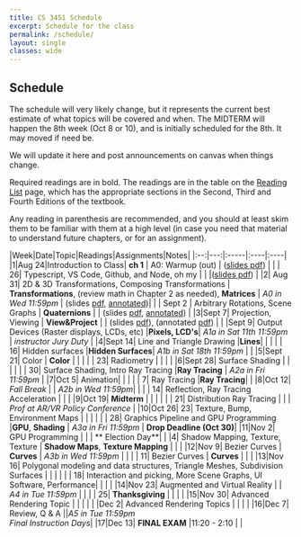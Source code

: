 ```yaml
---
title: CS 3451 Schedule
excerpt: Schedule for the class
permalink: /schedule/
layout: single
classes: wide
---
```


## Schedule

The schedule will very likely change, but it represents the current best estimate of what topics will be covered and when.  The MIDTERM will happen the 8th week (Oct 8 or 10), and is initially scheduled for the 8th.  It may moved if need be. 

We will update it here and post announcements on canvas when things change.

Required readings are in bold. The readings are in the table on the [Reading List](/readings/) page, which has the appropriate sections in the Second, Third and Fourth Editions of the textbook.

Any reading in parenthesis are recommended, and you should at least skim them to be familiar with them at a high level (in case you need that material to understand future chapters, or for an assignment).

|Week|Date|Topic|Readings|Assignments|Notes|
|:--:|---:|:-----|:----|:----|
|1|Aug 24|Introduction to Class| **ch 1** | A0: Warmup (out) | ([slides pdf](/assets/1-intro.pdf)) |
| | 26| Typescript, VS Code, Github, and Node, oh my | | |([slides pdf](/assets/2-dev-tools.pdf)) |
|2| Aug 31| 2D & 3D Transformations, Composing Transformations | **Transformations**, (review math in Chapter 2 as needed), **Matrices**  | *A0 in Wed 11:59pm* | (slides [pdf](/assets/3-transformations.pdf), [annotated](/assets/3-transformations-annotated.pdf))|
| | Sept 2 | Arbitrary Rotations, Scene Graphs  | **Quaternions** |  | (slides [pdf](/assets/4-stacks-graphs-rotations.pdf), [annotated](/assets/4-stacks-graphs-rotations-annotated.pdf)) |
|3|Sept 7| Projection, Viewing | **View&Project** | | (slides [pdf](/assets/5-viewing.pdf)), (annotated [pdf](/assets/5-viewing-annotated.pdf)) |
| |Sept 9| Output Devices (Raster displays, LCDs, etc) |**Pixels, LCD's**| *A1a in Sat 11th 11:59pm* | _instructor Jury Duty_ |
|4|Sept 14| Line and Triangle Drawing  |**Lines**|  | |
| | 16| Hidden surfaces |**Hidden Surfaces**| *A1b in Sat 18th 11:59pm* | |
|5|Sept 21| Color | **Color** | | |
| | 23| Radiometry | | | |
|6|Sept 28| Surface Shading | | | |
| | 30| Surface Shading, Intro Ray Tracing |**Ray Tracing** | *A2a in Fri 11:59pm* |
|7|Oct 5|  Animation| | |
| |  7| Ray Tracing |**Ray Tracing**| |
|8|Oct 12| _Fall Break_ | | *A2b in Wed 11:59pm*| |
| | 14| Reflection, Ray Tracing Acceleration |  | |
|9|Oct 19| **Midterm** | | | |
| | 21| Distribution Ray Tracing | | | *Prof at AR/VR Policy Conference* |
|10|Oct 26| 23| Texture, Bump, Environment Maps | | | |
| | 28| Graphics Pipeline and GPU Programming |**GPU**, **Shading** | *A3a in Fri 11:59pm* | **Drop Deadline (Oct 30)**|
|11|Nov 2| GPU Programming | | | ** Election Day**|
| |4| Shadow Mapping, Texture, Texture | **Shadow Maps**, **Texture Mapping** | | | 
|12|Nov 9| Bezier Curves | **Curves** | *A3b in Wed 11:59pm* | |
| | 11| Bezier Curves | **Curves** | | |
|13|Nov 16| Polygonal modeling and data structures, Triangle Meshes, Subdivision Surfaces | | | |
| | 18| Interaction and picking, More Scene Graphs, UI Software, Performance| | | |
|14|Nov 23| Augmented and Virtual Reality | | *A4 in Tue 11:59pm* | |
| | 25| **Thanksgiving** | | | |
|15|Nov 30| Advanced Rendering Topic | | | |
| |Dec 2| Advanced Rendering Topics | | | |
|16|Dec 7| Review, Q & A ||*A5 in Tue 11:59pm* <br> _Final Instruction Days_|
|17|Dec 13| **FINAL EXAM** |11:20 - 2:10 | |
